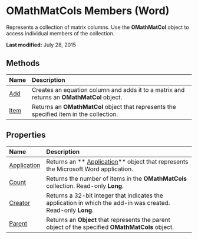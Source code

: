 
# OMathMatCols Members (Word)
Represents a collection of matrix columns. Use the  **OMathMatCol** object to access individual members of the collection.

 **Last modified:** July 28, 2015


## Methods



|**Name**|**Description**|
|:-----|:-----|
| [Add](27da2635-dc41-f575-3e8c-85166a389f57.md)|Creates an equation column and adds it to a matrix and returns an  **OMathMatCol** object.|
| [Item](0ae67cd5-82d6-12e8-d5b2-f2da04c5cc3b.md)|Returns an  **OMathMatCol** object that represents the specified item in the collection.|

## Properties



|**Name**|**Description**|
|:-----|:-----|
| [Application](6a5b26f0-5820-ef81-8ee1-958b168a0dc1.md)|Returns an  ** [Application](d1cf6f8f-4e88-bf01-93b4-90a83f79cb44.md)** object that represents the Microsoft Word application.|
| [Count](fecaf854-a813-1d97-dfa3-eeb3f616be8f.md)|Returns the number of items in the  **OMathMatCols** collection. Read-only **Long**.|
| [Creator](5df162df-dd4a-4c76-7dc3-7c6f5b0d04b4.md)|Returns a 32-bit integer that indicates the application in which the add-in was created. Read-only  **Long**.|
| [Parent](7fec4983-33be-9282-dec7-300b56c7f457.md)|Returns an  **Object** that represents the parent object of the specified **OMathMatCols** object.|
